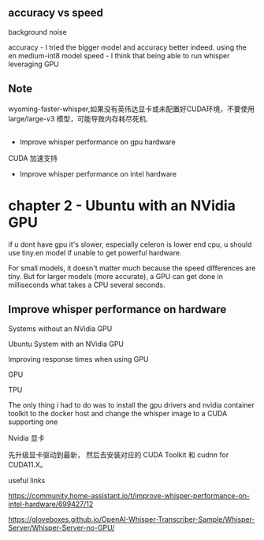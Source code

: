 ## accuracy vs speed

background noise

accuracy - I tried the bigger model and accuracy better indeed. using the en medium-int8 model
speed - I think that being able to run whisper leveraging GPU 

## Note
wyoming-faster-whisper,如果没有英伟达显卡或未配置好CUDA环境，不要使用 large/large-v3 模型，可能导致内存耗尽死机.

## 
- Improve whisper performance on gpu hardware

CUDA 加速支持

- Improve whisper performance on intel hardware


# chapter 2 - Ubuntu with an NVidia GPU

if u dont have gpu it's slower, especially celeron is lower end cpu, u should use tiny.en model if unable to get powerful hardware.

For small models, it doesn't matter much because the speed differences are tiny. But for larger models (more accurate), a GPU can get done in milliseconds what takes a CPU several seconds.


## Improve whisper performance on hardware




Systems without an NVidia GPU

Ubuntu System with an NVidia GPU

Improving response times when using GPU


GPU

TPU

The only thing i had to do was to install the gpu drivers and nvidia container toolkit to the docker host and change the whisper image to a CUDA supporting one


Nvidia 显卡

先升级显卡驱动到最新，
然后去安装对应的 CUDA Toolkit 和 cudnn for CUDA11.X。



useful links

https://community.home-assistant.io/t/improve-whisper-performance-on-intel-hardware/699427/12

https://gloveboxes.github.io/OpenAI-Whisper-Transcriber-Sample/Whisper-Server/Whisper-Server-no-GPU/

